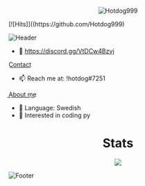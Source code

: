 </p>
<p align="center"> <img src="https://gpvc.arturio.dev/Hotdog999" alt="Hotdog999" /> </p>
[![Hits]]((https://github.com/Hotdog999)

<!-- <p align="center"> <img src="https://gpvc.arturio.dev/Hazza3100" alt="Hazza3100" /> </p> -->

![Header](./header.png)

- 👋 https://discord.gg/VtDCw4Bzvj

C͟o͟n͟t͟a͟c͟t͟
- 📫 Reach me at: !hotdog#7251


A͟b͟o͟u͟t͟ ͟m͟e͟
- 🌱 Language: Swedish
- 👀 Interested in coding py

<h1 align="center">Stats</h1>
<a href="https://github.com/Hazza3100"></a>
<p align="center">
  <img src="https://github-readme-stats.vercel.app/api?username=Hazza3100&theme=midnight-purple&show_icons=true" />
</p>

![Footer](./footer.png)

